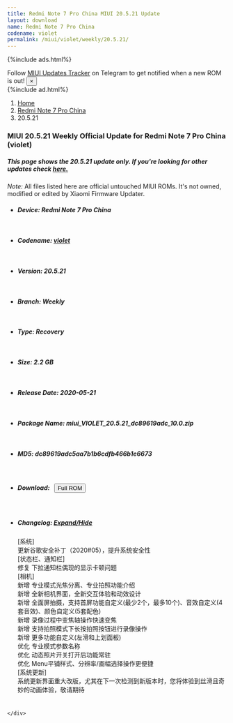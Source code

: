 ```yaml
---
title: Redmi Note 7 Pro China MIUI 20.5.21 Update
layout: download
name: Redmi Note 7 Pro China
codename: violet
permalink: /miui/violet/weekly/20.5.21/
---
```


{%include ads.html%}
<div class="alert alert-primary alert-dismissible fade show" role="alert">
    Follow <a href="https://t.me/MIUIUpdatesTracker" class="alert-link">MIUI Updates Tracker</a> on Telegram to get
    notified when a new ROM is out!
    <button type="button" class="close" data-dismiss="alert" aria-label="Close">
        <span aria-hidden="true">&times;</span>
    </button>
</div>
{%include ad.html%}

<nav aria-label="breadcrumb">
    <ol class="breadcrumb">
        <li class="breadcrumb-item"><a href="/">Home</a></li>
        <li class="breadcrumb-item"><a href="/miui/violet/">Redmi Note 7 Pro China</a></li>
        <li class="breadcrumb-item active" aria-current="page">20.5.21</li>
    </ol>
</nav>

<div class="col-12 mx-auto">
    <h3 class="title bg-light p-2 rounded">MIUI 20.5.21 Weekly Official Update for Redmi Note 7 Pro China (violet)</h3>
    <h5>This page shows the 20.5.21 update only. If you're looking for other updates check
        <a href="/miui/violet/">here.</a></h5>
    <p><i>Note: </i>All files listed here are official untouched MIUI ROMs.
        It's not owned, modified or edited by Xiaomi Firmware Updater.</p>
    <div id="downloads">
                <div class="card card-body">
            <ul class="list-unstyled">
                <li style="padding-bottom: 10px;">
                    <h5><b>Device: </b>Redmi Note 7 Pro China</h5>
                </li>
                <li style="padding-bottom: 10px;">
                    <h5><b>Codename: </b> <a href="/miui/violet/" target="_blank">violet</a> </h5>
                </li>
                <li style="padding-bottom: 10px;">
                    <h5><b>Version: </b>20.5.21</h5>
                </li>
                <li style="padding-bottom: 10px;">
                    <h5><b>Branch: </b>Weekly</h5>
                </li>
                <li style="padding-bottom: 10px;">
                    <h5><b>Type: </b>Recovery</h5>
                </li>
                <li style="padding-bottom: 10px;">
                    <h5><b>Size: </b>2.2 GB</h5>
                </li>
                <li style="padding-bottom: 10px;">
                    <h5><b>Release Date: </b>2020-05-21</h5>
                </li>
                <li style="padding-bottom: 10px;">
                    <h5><b>Package Name: </b><span id="filename" class="text-dark">miui_VIOLET_20.5.21_dc89619adc_10.0.zip</span></h5>
                </li>
                <li style="padding-bottom: 10px;">
                    <h5><b>MD5: </b><span id="md5" class="text-muted">dc89619adc5aa7b1b6cdfb466b1e6673</span></h5>
                </li>
                <li style="padding-bottom: 10px;">
                    <h5><b>Download: </b><button type="button" id="download" class="btn btn-primary" style="margin: 7px;"
                            onclick="window.open('https://bigota.d.miui.com/20.5.21/miui_VIOLET_20.5.21_dc89619adc_10.0.zip', '_blank');"><i class="fa fa-download"></i> Full ROM</button></h5>
                </li>
                <li style="padding-bottom: 10px;">
                    <h5><b>Changelog: </b><a href="#violet_1_changelog" data-toggle="collapse" role="button"
                            aria-expanded="false" aria-controls="violet_1_changelog"> <i class="fa fa-arrow-down"
                                aria-hidden="true"></i> Expand/Hide</a></h5>
                    <div class="collapse" id="violet_1_changelog">
                        <p id="changelog_text">[系统]<br>更新谷歌安全补丁（2020#05），提升系统安全性<br>[状态栏、通知栏]<br>修复 下拉通知栏偶现的显示卡顿问题<br>[相机]<br>新增 专业模式光焦分离、专业拍照功能介绍<br>新增 全新相机界面，全新交互体验和动效设计<br>新增 全面屏拍摄，支持首屏功能自定义(最少2个，最多10个)、音效自定义(4套音效)、颜色自定义(5套配色)<br>新增 录像过程中变焦轴操作快速变焦<br>新增 支持拍照模式下长按拍照按钮进行录像操作<br>新增 更多功能自定义(左滑和上划面板)<br>优化 专业模式参数名称<br>优化 动态照片开关打开后功能常驻<br>优化 Menu平铺样式、分辨率/画幅选择操作更便捷<br>[系统更新]<br>系统更新界面重大改版，尤其在下一次检测到新版本时，您将体验到丝滑且奇妙的动画体验，敬请期待</p>
                    </div>
                </li>
            </ul>
        </div>

    </div>
</div>